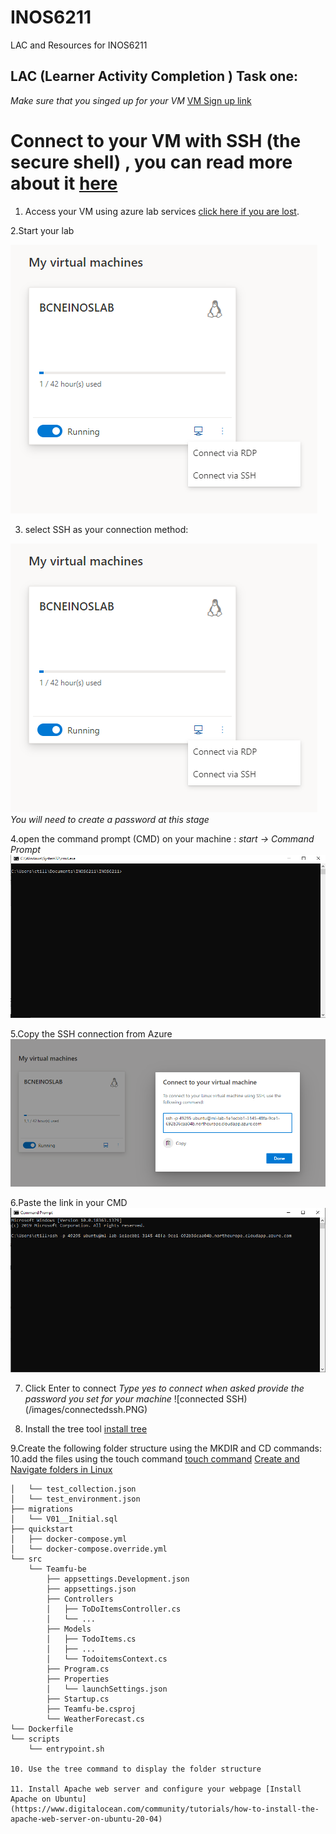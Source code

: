 # INOS6211
LAC and Resources for INOS6211

## LAC (Learner Activity Completion ) Task one:

*Make sure that you singed up for your VM*
[VM Sign up link](https://labs.azure.com/register/nzop2fh9)

# Connect to your VM with SSH (the secure shell) , you can read more about it [here](https://www.ssh.com/ssh/)
1. Access your VM using azure lab services [click here if you are lost](https://labs.azure.com). 


2.Start your lab 

![start your lab](/images/sshconnection.PNG)

3. select SSH as your connection method:

![Connect with SSH](/images/sshconnection.PNG)
*You will need to create a password at this stage*

4.open the command prompt (CMD) on your machine : *start -> Command Prompt*
![Connect with SSH](/images/commandprompt.PNG)

5.Copy the SSH connection from Azure
![copy SSH link](/images/sshlink.PNG)

6.Paste the link in your CMD
![paste CMD](/images/sshcmd.PNG)

7. Click Enter to connect
*Type yes to connect when asked*
*provide the password you set for your machine*
![connected SSH)(/images/connectedssh.PNG)

8. Install the tree tool [install tree](https://vitux.com/linux-tree-command/)

9.Create the following folder structure using the MKDIR and CD commands:
10.add the files using the touch command [touch command](https://www.geeksforgeeks.org/touch-command-in-linux-with-examples/)
[Create and Navigate folders in Linux](https://www.digitalocean.com/community/tutorials/basic-linux-navigation-and-file-management)

```├── postman
│   └── test_collection.json
│   └── test_environment.json
├── migrations
│   └── V01__Initial.sql
├── quickstart
│   ├── docker-compose.yml
│   └── docker-compose.override.yml
└── src
    └── Teamfu-be
        ├── appsettings.Development.json
        ├── appsettings.json
        ├── Controllers
        │   ├── ToDoItemsController.cs
        │   └── ...
        ├── Models
        │   ├── TodoItems.cs
        │   ├── ...
        │   └── TodoitemsContext.cs
        ├── Program.cs
        ├── Properties
        │   └── launchSettings.json
        ├── Startup.cs
        ├── Teamfu-be.csproj
        └── WeatherForecast.cs
└── Dockerfile
└── scripts
    └── entrypoint.sh

10. Use the tree command to display the folder structure 

11. Install Apache web server and configure your webpage [Install Apache on Ubuntu](https://www.digitalocean.com/community/tutorials/how-to-install-the-apache-web-server-on-ubuntu-20-04)







